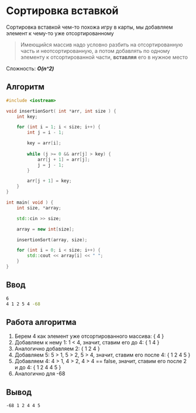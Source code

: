 # Сортировка вставкой

Сортировка вставкой чем-то похожа игру в карты, мы добавляем элемент к чему-то уже отсортированному

> Имеющийся массив надо условно разбить на отсортированную часть и неотсортированную, а потом добавлять по одному элементу к отсортированной части, **вставляя** его в нужное место

Сложность: ***O(n^2)***

## Алгоритм

```cpp
#include <iostream>

void insertionSort( int *arr, int size ) {
    int key;

    for (int i = 1; i < size; i++) {
        int j = i - 1;

        key = arr[i];
 
        while (j >= 0 && arr[j] > key) {
            arr[j + 1] = arr[j];
            j = j - 1;
        }

        arr[j + 1] = key;
    }
}

int main( void ) {
    int size, *array;

    std::cin >> size;

    array = new int[size];

    insertionSort(array, size);

    for (int i = 0; i < size; i++) {
        std::cout << array[i] << " ";
    }
}
```

## Ввод

```bash
6
4 1 2 5 4 -68
```

## Работа алгоритма
1. Берем 4 как элемент уже отсортированного массива: { 4 }
2. Добавляем к нему 1: 1 < 4, значит, ставим его до 4: { 1 4 }
3. Аналогично добавляем 2: { 1 2 4 }
4. Добавляем 5: 5 > 1, 5 > 2, 5 > 4, значит, ставим его после 4: { 1 2 4 5 }
5. Добавляем 4: 4 > 1, 4 > 2, 4 > 4 == false, значит, ставим его после 2 и до 4: { 1 2 4 4 5 }
6. Аналогично для -68

## Вывод

```bash
-68 1 2 4 4 5
```